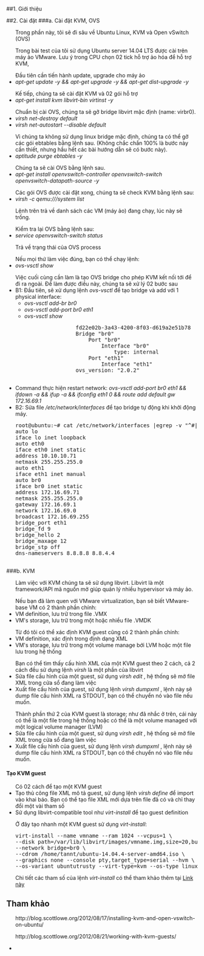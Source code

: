 ﻿##1. Giới thiệu
<ul></ul>
<ul></ul>
<ul></ul>

##2. Cài đặt
###a. Cài đặt KVM, OVS

<ul>Trong phần này, tôi sẽ đi sâu về Ubuntu Linux, KVM và Open vSwitch (OVS)</ul>
<ul>Trong bài test của tôi sử dụng Ubuntu server 14.04 LTS được cài trên máy ảo VMware. Lưu ý trong CPU chọn 02 tick hỗ trợ ảo hóa để hỗ trợ KVM,</ul>
<ul>Đầu tiên cần tiến hành update, upgrade cho máy ảo
	<li><i>apt-get update -y && apt-get upgrade -y && apt-get dist-upgrade -y</i></li>
</ul>
<ul>Kế tiếp, chúng ta sẽ cài đặt KVM và 02 gói hỗ trợ
	<li><i>apt-get install kvm libvirt-bin virtinst -y</i></li>
</ul>
<ul>Chuẩn bị cài OVS, chúng ta sẽ gỡ bridge libvirt mặc định (name: virbr0).
	<li><i>virsh net-destroy default</i></li>
	<li><i>virsh net-autostart --disable default</i></li>
</ul>
<ul>Vì chúng ta không sử dụng linux bridge mặc định, chúng ta có thể gỡ các gói ebtables bằng lệnh sau. (Không chắc chắn 100% là bước này cần thiết, nhưng hầu hết các bài 
hướng dẫn sẽ có bước này).
	<li><i>aptitude purge ebtables -y</i></li>
</ul>
<ul>Chúng ta sẽ cài OVS bằng lệnh sau.
	<li><i>apt-get install openvswitch-controller openvswitch-switch openvswitch-datapath-source -y</i></li>
</ul>
<ul>Các gói OVS được cài đặt xong, chúng ta sẽ check KVM bằng lệnh sau:
	<li><i>virsh -c qemu:///system list</i></li>
	<p>Lệnh trên trả về danh sách các VM (máy ảo) đang chạy, lúc này sẽ trống.</p>
</ul>
<ul>Kiểm tra lại OVS bằng lệnh sau:
	<li><i>service openvswitch-switch status</i></li>
	<p>Trả về trạng thái của OVS process</p>
</ul>
<ul>Nếu mọi thứ làm việc đúng, bạn có thể chạy lệnh:
	<li><i>ovs-vsctl show</i></li>
</ul>
<ul>Việc cuối cùng cần làm là tạo OVS bridge cho phép KVM kết nối tới để đi ra ngoài. Để làm được điều này, chúng ta sẽ xử lý 02 bước sau
	<li>B1: Đầu tiên, sẽ xử dụng lệnh <i>ovs-vsctl</i> để tạo bridge và add với 1 physical interface:
		<ul>
			<li><i>ovs-vsctl add-br br0</i></li>
			<li><i>ovs-vsctl add-port br0 eth1</i></li>
			<li><i>ovs-vsctl show</i>
			<pre>
				fd22e02b-3a43-4200-8f03-d619a2e51b78
				Bridge "br0"
					Port "br0"
						Interface "br0"
							type: internal
					Port "eth1"
						Interface "eth1"
				ovs_version: "2.0.2"
			</pre>
			</li>
		</ul>
	</li>
	<li>Command thực hiện restart network: <i>ovs-vsctl add-port br0 eth1 && ifdown -a && ifup -a && ifconfig eth1 0 && route add default gw 172.16.69.1</i></li>
	<li>B2: Sửa file <i>/etc/network/interfaces</i> để tạo bridge tự động khi khởi động máy.
		<pre>
root@ubuntu:~# cat /etc/network/interfaces |egrep -v "^#|^$"
auto lo
iface lo inet loopback
auto eth0
iface eth0 inet static
address 10.10.10.71
netmask 255.255.255.0
auto eth1
iface eth1 inet manual
auto br0
iface br0 inet static
address 172.16.69.71
netmask 255.255.255.0
gateway 172.16.69.1
network 172.16.69.0
broadcast 172.16.69.255
bridge_port eth1
bridge_fd 9
bridge_hello 2
bridge_maxage 12
bridge_stp off
dns-nameservers 8.8.8.8 8.8.4.4
		</pre>
	</li>
</ul>

###b. KVM
<ul>Làm việc với KVM chúng ta sẽ sử dụng libvirt. Libvirt là một framework/API mã nguồn mở giúp quản lý nhiều hypervisor và máy ảo.</ul>
<ul>Nếu bạn đã làm quen với VMware virtualization, bạn sẽ biết VMware-base VM có 2 thành phần chính:
	<li>VM definition, lưu trữ trong file .VMX</li>
	<li>VM's storage, lưu trữ trong một hoặc nhiều file .VMDK</li>
</ul>
<ul>Từ đó tôi có thể xác định KVM guest cũng có 2 thành phần chính:
	<li>VM definition, xác định trong định dạng XML</li>
	<li>VM's storage, lưu trữ trong một volume manage bới LVM hoặc một file lưu trong hệ thống</li>
</ul>
<ul>Bạn có thể tìm thấy cấu hình XML của một KVM guest theo 2 cách, cả 2 cách đều sử dụng lệnh <i>virsh</i> là một phần của libvirt 
	<li>Sửa file cầu hình của một guest, sử dụng <i>virsh edit <Name of guest VM></i>, hệ thống sẽ mở file XML trong cửa sổ đang làm việc</li>
	<li>Xuất file cấu hình của guest, sử dụng lệnh <i>virsh dumpxml <Name of guest VM></i>, lệnh này sẽ dump file cấu hình XML ra STDOUT, bạn có thể chuyển nó vào file nếu muốn.</li>
</ul>
<ul>Thành phần thứ 2 của KVM guest là storage; như đã nhắc ở trên, cái này có thể là một file trong hệ thống hoặc có thể là một volume managed với một logical volume manager (LVM) 
	<li>Sửa file cầu hình của một guest, sử dụng <i>virsh edit <Name of guest VM></i>, hệ thống sẽ mở file XML trong cửa sổ đang làm việc</li>
	<li>Xuất file cấu hình của guest, sử dụng lệnh <i>virsh dumpxml <Name of guest VM></i>, lệnh này sẽ dump file cấu hình XML ra STDOUT, bạn có thể chuyển nó vào file nếu muốn.</li>
</ul>

#### Tạo KVM guest
<ul> Có 02 cách để tạo một KVM guest
	<li>Tạo thủ công file XML mô tả guest, sử dụng lệnh <i>virsh define <Name of XML file></i> để import vào khai báo. Bạn có thể tạo file XML mới dựa trên file đã có và chỉ thay đổi
	một vài tham số</li>
	<li>Sử dụng libvirt-compatible tool như <i>virt-install</i> để tạo guest definition</li>
</ul>
<ul>Ở đây tạo nhanh một KVM guest sử dụng <i>virt-install</i>:
<pre>
virt-install --name vmname --ram 1024 --vcpus=1 \
--disk path=/var/lib/libvirt/images/vmname.img,size=20,bus=virtio \
--network bridge=br0 \
--cdrom /home/tannt/ubuntu-14.04.4-server-amd64.iso \
--graphics none --console pty,target_type=serial --hvm \
--os-variant ubuntutrusty --virt-type=kvm --os-type linux
</pre>
</ul>
<ul>Chi tiết các tham số của lệnh <i>virt-install</i> có thể tham khảo thêm tại <a href="https://linux.die.net/man/1/virt-install">Link này</a></ul>

## Tham khảo
<ul>http://blog.scottlowe.org/2012/08/17/installing-kvm-and-open-vswitch-on-ubuntu/</ul>
<ul>http://blog.scottlowe.org/2012/08/21/working-with-kvm-guests/</ul>
<ul></ul>
<ul></ul>
<ul></ul>
<ul>
	<li><i></i></li>
</ul>